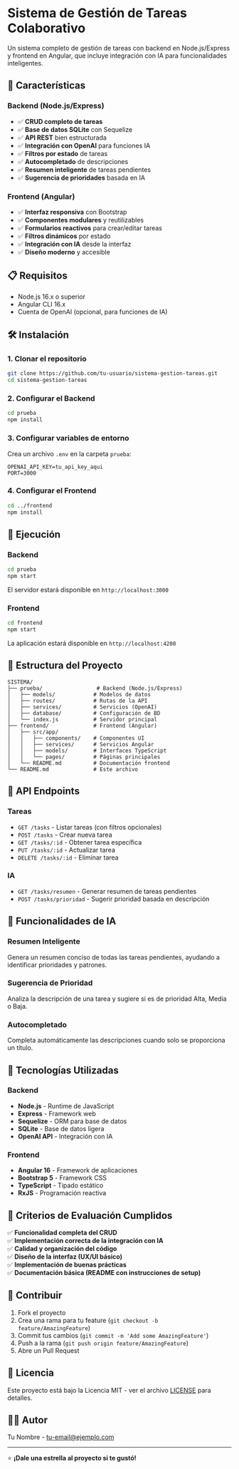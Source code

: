 # Sistema de Gestión de Tareas Colaborativo

Un sistema completo de gestión de tareas con backend en Node.js/Express y frontend en Angular, que incluye integración con IA para funcionalidades inteligentes.

## 🚀 Características

### Backend (Node.js/Express)
- ✅ **CRUD completo de tareas**
- ✅ **Base de datos SQLite** con Sequelize
- ✅ **API REST** bien estructurada
- ✅ **Integración con OpenAI** para funciones IA
- ✅ **Filtros por estado** de tareas
- ✅ **Autocompletado** de descripciones
- ✅ **Resumen inteligente** de tareas pendientes
- ✅ **Sugerencia de prioridades** basada en IA

### Frontend (Angular)
- ✅ **Interfaz responsiva** con Bootstrap
- ✅ **Componentes modulares** y reutilizables
- ✅ **Formularios reactivos** para crear/editar tareas
- ✅ **Filtros dinámicos** por estado
- ✅ **Integración con IA** desde la interfaz
- ✅ **Diseño moderno** y accesible

## 📋 Requisitos

- Node.js 16.x o superior
- Angular CLI 16.x
- Cuenta de OpenAI (opcional, para funciones de IA)

## 🛠️ Instalación

### 1. Clonar el repositorio
```bash
git clone https://github.com/tu-usuario/sistema-gestion-tareas.git
cd sistema-gestion-tareas
```

### 2. Configurar el Backend
```bash
cd prueba
npm install
```

### 3. Configurar variables de entorno
Crea un archivo `.env` en la carpeta `prueba`:
```env
OPENAI_API_KEY=tu_api_key_aqui
PORT=3000
```

### 4. Configurar el Frontend
```bash
cd ../frontend
npm install
```

## 🚀 Ejecución

### Backend
```bash
cd prueba
npm start
```
El servidor estará disponible en `http://localhost:3000`

### Frontend
```bash
cd frontend
npm start
```
La aplicación estará disponible en `http://localhost:4200`

## 📁 Estructura del Proyecto

```
SISTEMA/
├── prueba/                 # Backend (Node.js/Express)
│   ├── models/            # Modelos de datos
│   ├── routes/            # Rutas de la API
│   ├── services/          # Servicios (OpenAI)
│   ├── database/          # Configuración de BD
│   └── index.js           # Servidor principal
├── frontend/              # Frontend (Angular)
│   ├── src/app/
│   │   ├── components/    # Componentes UI
│   │   ├── services/      # Servicios Angular
│   │   ├── models/        # Interfaces TypeScript
│   │   └── pages/         # Páginas principales
│   └── README.md          # Documentación frontend
└── README.md              # Este archivo
```

## 🔧 API Endpoints

### Tareas
- `GET /tasks` - Listar tareas (con filtros opcionales)
- `POST /tasks` - Crear nueva tarea
- `GET /tasks/:id` - Obtener tarea específica
- `PUT /tasks/:id` - Actualizar tarea
- `DELETE /tasks/:id` - Eliminar tarea

### IA
- `GET /tasks/resumen` - Generar resumen de tareas pendientes
- `POST /tasks/prioridad` - Sugerir prioridad basada en descripción

## 🎯 Funcionalidades de IA

### Resumen Inteligente
Genera un resumen conciso de todas las tareas pendientes, ayudando a identificar prioridades y patrones.

### Sugerencia de Prioridad
Analiza la descripción de una tarea y sugiere si es de prioridad Alta, Media o Baja.

### Autocompletado
Completa automáticamente las descripciones cuando solo se proporciona un título.

## 🎨 Tecnologías Utilizadas

### Backend
- **Node.js** - Runtime de JavaScript
- **Express** - Framework web
- **Sequelize** - ORM para base de datos
- **SQLite** - Base de datos ligera
- **OpenAI API** - Integración con IA

### Frontend
- **Angular 16** - Framework de aplicaciones
- **Bootstrap 5** - Framework CSS
- **TypeScript** - Tipado estático
- **RxJS** - Programación reactiva

## 📝 Criterios de Evaluación Cumplidos

✅ **Funcionalidad completa del CRUD**  
✅ **Implementación correcta de la integración con IA**  
✅ **Calidad y organización del código**  
✅ **Diseño de la interfaz (UX/UI básico)**  
✅ **Implementación de buenas prácticas**  
✅ **Documentación básica (README con instrucciones de setup)**

## 🤝 Contribuir

1. Fork el proyecto
2. Crea una rama para tu feature (`git checkout -b feature/AmazingFeature`)
3. Commit tus cambios (`git commit -m 'Add some AmazingFeature'`)
4. Push a la rama (`git push origin feature/AmazingFeature`)
5. Abre un Pull Request

## 📄 Licencia

Este proyecto está bajo la Licencia MIT - ver el archivo [LICENSE](LICENSE) para detalles.

## 👨‍💻 Autor

Tu Nombre - [tu-email@ejemplo.com](mailto:tu-email@ejemplo.com)

---

⭐ **¡Dale una estrella al proyecto si te gustó!** 